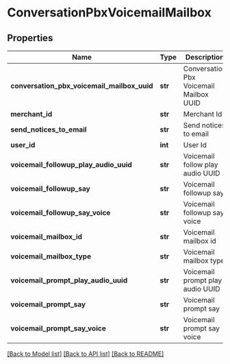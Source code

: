 # ConversationPbxVoicemailMailbox

## Properties
Name | Type | Description | Notes
------------ | ------------- | ------------- | -------------
**conversation_pbx_voicemail_mailbox_uuid** | **str** | Conversation Pbx Voicemail Mailbox UUID | [optional] 
**merchant_id** | **str** | Merchant Id | [optional] 
**send_notices_to_email** | **str** | Send notices to email | [optional] 
**user_id** | **int** | User Id | [optional] 
**voicemail_followup_play_audio_uuid** | **str** | Voicemail follow play audio UUID | [optional] 
**voicemail_followup_say** | **str** | Voicemail followup say | [optional] 
**voicemail_followup_say_voice** | **str** | Voicemail followup say voice | [optional] 
**voicemail_mailbox_id** | **str** | Voicemail mailbox id | [optional] 
**voicemail_mailbox_type** | **str** | Voicemail mailbox type | [optional] 
**voicemail_prompt_play_audio_uuid** | **str** | Voicemail prompt play audio UUID | [optional] 
**voicemail_prompt_say** | **str** | Voicemail prompt say | [optional] 
**voicemail_prompt_say_voice** | **str** | Voicemail prompt say voice | [optional] 

[[Back to Model list]](../README.md#documentation-for-models) [[Back to API list]](../README.md#documentation-for-api-endpoints) [[Back to README]](../README.md)


